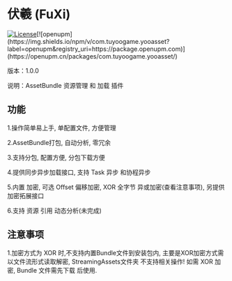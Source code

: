 # 伏羲 (FuXi) 

[![License](https://github.com/mistletoeKANO/fuxi)]([https://github.com/tuyoogame/YooAsset/blob/master/LICENSE](https://github.com/mistletoeKANO/fuxi-example/blob/main/LICENSE))[![openupm](https://img.shields.io/npm/v/com.tuyoogame.yooasset?label=openupm&registry_uri=https://package.openupm.com)](https://openupm.cn/packages/com.tuyoogame.yooasset/)

版本：1.0.0

说明：AssetBundle 资源管理 和 加载 插件

## 功能 
1.操作简单易上手, 单配置文件, 方便管理

2.AssetBundle打包, 自动分析, 零冗余

3.支持分包, 配置方便, 分包下载方便

4.提供同步异步加载接口, 支持 Task 异步 和协程异步

5.内置 加密, 可选 Offset 偏移加密, XOR 全字节 异或加密(查看注意事项), 另提供 加密拓展接口

6.支持 资源 引用 动态分析(未完成)

## 注意事项

1.加密方式为 XOR 时,不支持内置Bundle文件到安装包内, 主要是XOR加密方式需以文件流形式读取解密, StreamingAssets文件夹 不支持相关操作! 如需 XOR 加密, Bundle 文件需先下载 后使用.
